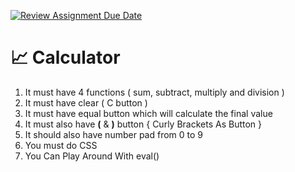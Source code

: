[![Review Assignment Due Date](https://classroom.github.com/assets/deadline-readme-button-24ddc0f5d75046c5622901739e7c5dd533143b0c8e959d652212380cedb1ea36.svg)](https://classroom.github.com/a/O4ER0-0N)
# 📈 Calculator

1. It must have 4 functions ( sum, subtract, multiply and division )
2. It must have clear ( C button ) 
3. It must have equal button which will calculate the final value
4. It must also have **(** & **)** button { Curly Brackets As Button }
5. It should also have number pad from 0 to 9
6. You must do CSS
7. You Can Play Around With eval()

